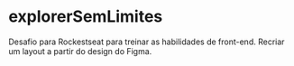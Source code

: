 # explorerSemLimites
Desafio para Rockestseat para treinar as habilidades de front-end. Recriar um layout a partir do design do Figma.

